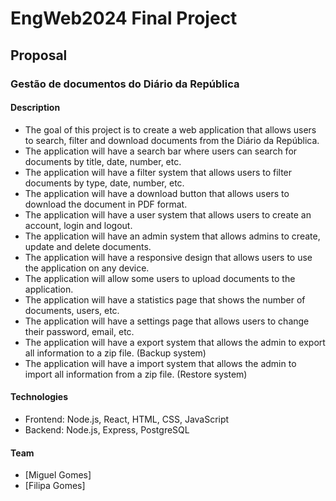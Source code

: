 # EngWeb2024 Final Project

## Proposal
### Gestão de documentos do Diário da República

#### Description
- The goal of this project is to create a web application that allows users to search, filter and download documents from the Diário da República.
- The application will have a search bar where users can search for documents by title, date, number, etc.
- The application will have a filter system that allows users to filter documents by type, date, number, etc.
- The application will have a download button that allows users to download the document in PDF format.
- The application will have a user system that allows users to create an account, login and logout.
- The application will have an admin system that allows admins to create, update and delete documents.
- The application will have a responsive design that allows users to use the application on any device.
- The application will allow some users to upload documents to the application.
- The application will have a statistics page that shows the number of documents, users, etc.
- The application will have a settings page that allows users to change their password, email, etc.
- The application will have a export system that allows the admin to export all information to a zip file. (Backup system)
- The application will have a import system that allows the admin to import all information from a zip file. (Restore system)

#### Technologies
- Frontend: Node.js, React, HTML, CSS, JavaScript
- Backend: Node.js, Express, PostgreSQL

#### Team
- [Miguel Gomes]
- [Filipa Gomes]

